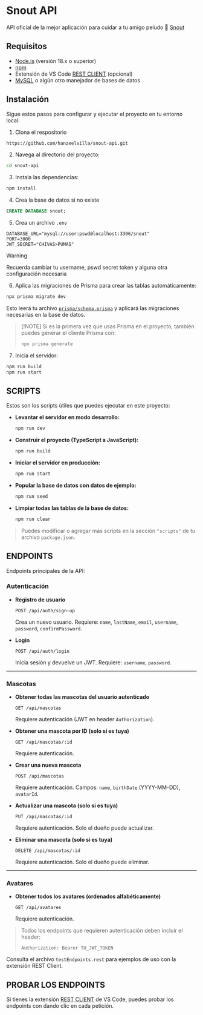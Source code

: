 # Snout API

API oficial de la mejor aplicación para cuidar a tu amigo peludo 🐶
[Snout](https://github.com/hanzeelvilla/snout)

## Requisitos

- [Node.js](https://nodejs.org/en) (versión 18.x o superior)
- [npm](https://www.npmjs.com/)
- Extensión de VS Code [REST CLIENT](https://marketplace.visualstudio.com/items?itemName=humao.rest-client) (opcional)
- [MySQL](https://www.mysql.com/) o algún otro manejador de bases de datos

## Instalación

Sigue estos pasos para configurar y ejecutar el proyecto en tu entorno local:

1. Clona el respositorio

```bash
https://github.com/hanzeelvilla/snout-api.git
```

2. Navega al directorio del proyecto:

```bash
cd snout-api
```

3. Instala las dependencias:

```bash
npm install
```

4. Crea la base de datos si no existe

```sql
CREATE DATABASE snout;
```

5. Crea un archivo `.env`

```text
DATABASE_URL="mysql://user:pswd@localhost:3306/snout"
PORT=3000
JWT_SECRET="CHIVAS>PUMAS"
```

> [!WARNING]
> Recuerda cambiar tu username, pswd secret token y alguna otra configuración necesaria

6. Aplica las migraciones de Prisma para crear las tablas automáticamente:

```bash
npx prisma migrate dev
```

Esto leerá tu archivo [`prisma/schema.prisma`](prisma/schema.prisma) y aplicará las migraciones necesarias en la base de datos.

> [!NOTE] Si es la primera vez que usas Prisma en el proyecto, también puedes generar el cliente Prisma con:
>
> ```bash
> npx prisma generate
> ```

7. Inicia el servidor:

```bash
npm run build
npm run start
```

## SCRIPTS

Estos son los scripts útiles que puedes ejecutar en este proyecto:

- **Levantar el servidor en modo desarrollo:**

  ```bash
  npm run dev
  ```

- **Construir el proyecto (TypeScript a JavaScript):**

  ```bash
  npm run build
  ```

- **Iniciar el servidor en producción:**

  ```bash
  npm run start
  ```

- **Popular la base de datos con datos de ejemplo:**

  ```bash
  npm run seed
  ```

- **Limpiar todas las tablas de la base de datos:**
  ```bash
  npm run clear
  ```

> Puedes modificar o agregar más scripts en la sección `"scripts"` de tu archivo `package.json`.

## ENDPOINTS

Endpoints principales de la API:

### Autenticación

- **Registro de usuario**

  ```
  POST /api/auth/sign-up
  ```

  Crea un nuevo usuario. Requiere: `name`, `lastName`, `email`, `username`, `password`, `confirmPassword`.

- **Login**
  ```
  POST /api/auth/login
  ```
  Inicia sesión y devuelve un JWT. Requiere: `username`, `password`.

---

### Mascotas

- **Obtener todas las mascotas del usuario autenticado**

  ```
  GET /api/mascotas
  ```

  Requiere autenticación (JWT en header `Authorization`).

- **Obtener una mascota por ID (solo si es tuya)**

  ```
  GET /api/mascotas/:id
  ```

  Requiere autenticación.

- **Crear una nueva mascota**

  ```
  POST /api/mascotas
  ```

  Requiere autenticación. Campos: `name`, `birthDate` (YYYY-MM-DD), `avatarId`.

- **Actualizar una mascota (solo si es tuya)**

  ```
  PUT /api/mascotas/:id
  ```

  Requiere autenticación. Solo el dueño puede actualizar.

- **Eliminar una mascota (solo si es tuya)**
  ```
  DELETE /api/mascotas/:id
  ```
  Requiere autenticación. Solo el dueño puede eliminar.

---

### Avatares

- **Obtener todos los avatares (ordenados alfabéticamente)**
  ```
  GET /api/avatares
  ```
  Requiere autenticación.

> Todos los endpoints que requieren autenticación deben incluir el header:
>
> ```
> Authorization: Bearer TU_JWT_TOKEN
> ```

Consulta el archivo `testEndpoints.rest` para ejemplos de uso con la extensión REST Client.

## PROBAR LOS ENDPOINTS

Si tienes la extensión [REST CLIENT](https://marketplace.visualstudio.com/items?itemName=humao.rest-client) de VS Code, puedes probar los endpoints con dando clic en cada petición.

